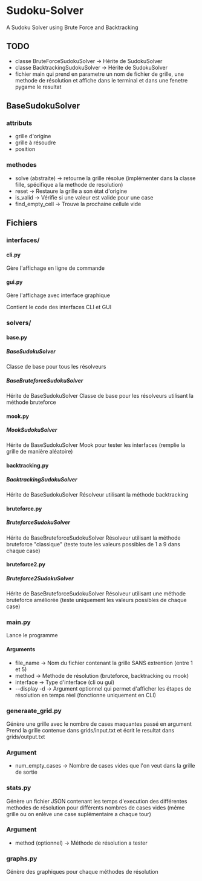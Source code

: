 # Sudoku-Solver
A Sudoku Solver using Brute Force and Backtracking

## TODO
- classe BruteForceSudokuSolver -> Hérite de SudokuSolver
- classe BacktrackingSudokuSolver -> Hérite de SudokuSolver
- fichier main qui prend en parametre un nom de fichier de grille, une methode de résolution et affiche dans le terminal et dans une fenetre pygame le resultat

## BaseSudokuSolver
### attributs
- grille d'origine
- grille à résoudre
- position

### methodes
- solve (abstraite) -> retourne la grille résolue (implémenter dans la classe fille, spécifique a la methode de resolution)
- reset -> Restaure la grille a son état d'origine
- is_valid -> Vérifie si une valeur est valide pour une case
- find_empty_cell -> Trouve la prochaine cellule vide

## Fichiers
### interfaces/
#### cli.py
Gère l'affichage en ligne de commande
#### gui.py
Gère l'affichage avec interface graphique

Contient le code des interfaces CLI et GUI

### solvers/
#### base.py
##### BaseSudokuSolver
Classe de base pour tous les résolveurs
##### BaseBruteforceSudokuSolver
Hérite de BaseSudokuSolver
Classe de base pour les résolveurs utilisant la méthode bruteforce

#### mook.py
##### MookSudokuSolver
Hérite de BaseSudokuSolver
Mook pour tester les interfaces (remplie la grille de manière aléatoire)

#### backtracking.py
##### BacktrackingSudokuSolver
Hérite de BaseSudokuSolver
Résolveur utilisant la méthode backtracking

#### bruteforce.py
##### BruteforceSudokuSolver
Hérite de BaseBruteforceSudokuSolver
Résolveur utilisant la méthode bruteforce "classique" (teste toute les valeurs possibles de 1 a 9 dans chaque case)

#### bruteforce2.py
##### Bruteforce2SudokuSolver
Hérite de BaseBruteforceSudokuSolver
Résolveur utilisant une méthode bruteforce améliorée (teste uniquement les valeurs possibles de chaque case)
  
### main.py
Lance le programme
#### Arguments
- file_name -> Nom du fichier contenant la grille SANS extrention (entre 1 et 5)
- method -> Methode de résolution (bruteforce, backtracking ou mook)
- interface -> Type d'interface (cli ou gui)
- --display -d -> Argument optionnel qui permet d'afficher les étapes de résolution en temps réel (fonctionne uniquement en CLI)

### generaate_grid.py
Génère une grille avec le nombre de cases maquantes passé en argument
Prend la grille contenue dans grids/input.txt et écrit le resultat dans grids/output.txt
### Argument
- num_empty_cases -> Nombre de cases vides que l'on veut dans la grille de sortie

### stats.py
Génère un fichier JSON contenant les temps d'execution des différentes methodes de résolution pour différents nombres de cases vides (même grille ou on enlève une case suplémentaire a chaque tour)
### Argument
- method (optionnel) -> Méthode de résolution a tester

### graphs.py
Génère des graphiques pour chaque méthodes de résolution

